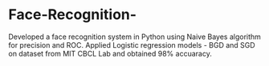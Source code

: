 # Face-Recognition-
Developed a face recognition system in Python using Naive Bayes algorithm for precision and ROC. Applied Logistic regression models - BGD and SGD on dataset from MIT CBCL Lab and obtained 98% accuaracy.
